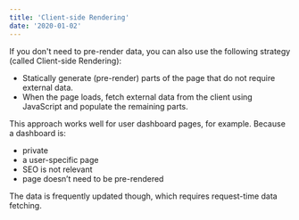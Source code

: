 ```yaml
---
title: 'Client-side Rendering'
date: '2020-01-02'
---
```


If you don't need to pre-render data, you can also use the following strategy (called Client-side Rendering):

- Statically generate (pre-render) parts of the page that do not require external data.
- When the page loads, fetch external data from the client using JavaScript and populate the remaining parts.

This approach works well for user dashboard pages, for example. Because a dashboard is:

- private
- a user-specific page
- SEO is not relevant
- page doesn’t need to be pre-rendered

The data is frequently updated though, which requires request-time data fetching.
